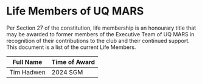 # Life Members of UQ MARS

Per Section 27 of the constitution, life membership is an honourary title that may be awarded to former members of the Executive Team of UQ MARS in recognition of their contributions to the club and their continued support. This document is a list of the current Life Members.

| Full Name | Time of Award |
| ----- | ----- |
| Tim Hadwen | 2024 SGM |

